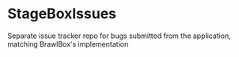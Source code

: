 # StageBoxIssues
Separate issue tracker repo for bugs submitted from the application, matching BrawlBox's implementation
